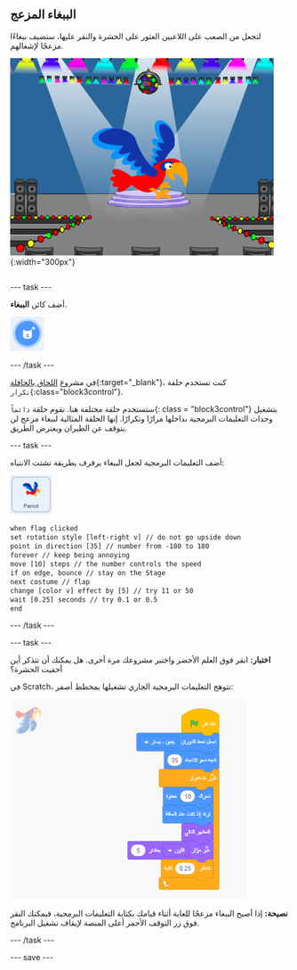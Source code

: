 ## الببغاء المزعج

<div style="display: flex; flex-wrap: wrap">
<div style="flex-basis: 200px; flex-grow: 1; margin-right: 15px;">
لتجعل من الصعب على اللاعبين العثور على الحشرة والنقر عليها، ستضيف ببغاءًا مزعجًا لإشغالهم. 
</div>
<div>

![A colourful parrot on the Stage.](images/parrot-distraction.png){:width="300px"}

</div>
</div>

--- task ---

أضف كائن **الببغاء**.

![أيقونة "اختر كائن".](images/sprite-button.png)

--- /task ---

في مشروع [اللحاق بالحافلة](https://projects.raspberrypi.org/en/projects/catch-the-bus){:target="_blank"}، كنت تستخدم حلقة `تكرار`{:class="block3control"}.

ستستخدم حلقة مختلفة هنا. تقوم حلقة `دائماً`{: class = "block3control"} بتشغيل وحدات التعليمات البرمجية بداخلها مرارًا وتكرارًا. إنها الحلقة المثالية لببغاء مزعج لن يتوقف عن الطيران ويعترض الطريق.

--- task ---

أضف التعليمات البرمجية لجعل الببغاء يرفرف بطريقة تشتت الانتباه:

![كائن الببغاء.](images/parrot-sprite.png)


```blocks3
when flag clicked
set rotation style [left-right v] // do not go upside down
point in direction [35] // number from -180 to 180
forever // keep being annoying
move [10] steps // the number controls the speed
if on edge, bounce // stay on the Stage
next costume // flap
change [color v] effect by [5] // try 11 or 50
wait [0.25] seconds // try 0.1 or 0.5
end
```

--- /task ---

--- task ---

**اختبار:** انقر فوق العلم الأخضر واختبر مشروعك مرة أخرى. هل يمكنك أن تتذكر أين أخفيت الحشرة؟

في Scratch، تتوهج التعليمات البرمجية الجاري تشغيلها بمخطط أصفر:

![](images/running-code.png)

**نصيحة:** إذا أصبح الببغاء مزعجًا للغاية أثناء قيامك بكتابة التعليمات البرمجية، فيمكنك النقر فوق زر التوقف الأحمر أعلى المنصة لإيقاف تشغيل البرنامج.

--- /task ---

--- save ---
